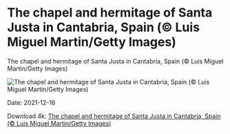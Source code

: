 # The chapel and hermitage of Santa Justa in Cantabria, Spain (© Luis Miguel Martin/Getty Images)

The chapel and hermitage of Santa Justa in Cantabria, Spain (© Luis Miguel Martin/Getty Images)

![The chapel and hermitage of Santa Justa in Cantabria, Spain (© Luis Miguel Martin/Getty Images)](https://bing.com/th?id=OHR.SantaJusta_EN-US0729688469_UHD.jpg&w=1024&h=576)

Date: 2021-12-16

Download 4k: [The chapel and hermitage of Santa Justa in Cantabria, Spain (© Luis Miguel Martin/Getty Images)](https://bing.com/th?id=OHR.SantaJusta_EN-US0729688469_UHD.jpg)

